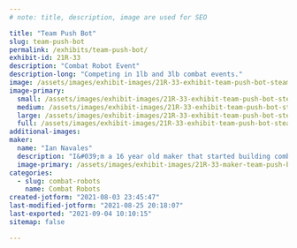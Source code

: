```yaml
---
# note: title, description, image are used for SEO

title: "Team Push Bot"
slug: team-push-bot
permalink: /exhibits/team-push-bot/
exhibit-id: 21R-33
description: "Combat Robot Event"
description-long: "Competing in 1lb and 3lb combat events."
image: /assets/images/exhibit-images/21R-33-exhibit-team-push-bot-steam-roller-large.jpg
image-primary: 
  small: /assets/images/exhibit-images/21R-33-exhibit-team-push-bot-steam-roller-small.jpg
  medium: /assets/images/exhibit-images/21R-33-exhibit-team-push-bot-steam-roller-medium.jpg
  large: /assets/images/exhibit-images/21R-33-exhibit-team-push-bot-steam-roller-large.jpg
  full: /assets/images/exhibit-images/21R-33-exhibit-team-push-bot-steam-roller-full.jpg
additional-images: 
maker: 
  name: "Ian Navales"
  description: "I&#039;m a 16 year old maker that started building combat robots about 3 years ago after attending a Maker faire. I also enjoy building racing drones but combat robotics is my favorite."
  image-primary: /assets/images/exhibit-images/21R-33-maker-team-push-bot-20180716-154704-medium.jpg
categories: 
  - slug: combat-robots
    name: Combat Robots
created-jotform: "2021-08-03 23:45:47"
last-modified-jotform: "2021-08-25 20:18:07"
last-exported: "2021-09-04 10:10:15"
sitemap: false

---
```

